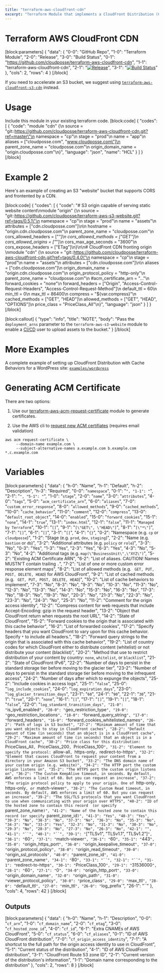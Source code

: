 ```yaml
---
title: "terraform-aws-cloudfront-cdn"
excerpt: "Terraform Module that implements a CloudFront Distribution (CDN) for a custom origin (e.g. website) and [ships logs to a bucket](https://github.com/cloudposse/terraform-aws-log-storage)."
---
```

# Terraform AWS CloudFront CDN
[block:parameters]
{
  "data": {
    "0-0": "GitHub Repo",
    "1-0": "Terraform Module",
    "2-0": "Release",
    "3-0": "Build Status",
    "0-1": "https://github.com/cloudposse/terraform-aws-cloudfront-cdn",
    "1-1": "terraform-aws-cloudfront-cdn",
    "2-1": "[![Release](https://img.shields.io/github/release/cloudposse/terraform-aws-cloudfront-cdn.svg)](https://github.com/cloudposse/terraform-aws-cloudfront-cdn/release)",
    "3-1": "[![Build Status](https://travis-ci.org/cloudposse/terraform-aws-cloudfront-cdn.svg?branch=master)](https://travis-ci.org/cloudposse/terraform-aws-cloudfront-cdn)"
  },
  "cols": 2,
  "rows": 4
}
[/block]

If you need to accelerate an S3 bucket, we suggest using [`terraform-aws-cloudfront-s3-cdn`](https://github.com/cloudposse/terraform-aws-cloudfront-s3-cdn) instead.


# Usage

Include this module in your existing terraform code.
[block:code]
{
  "codes": [
    {
      "code": "module \"cdn\" {\n  source             = \"git::https://github.com/cloudposse/terraform-aws-cloudfront-cdn.git?ref=master\"\n  namespace          = \"cp\"\n  stage              = \"prod\"\n  name               = \"app\"\n  aliases            = [\"cloudposse.com\", \"www.cloudposse.com\"]\n  parent_zone_name   = \"cloudposse.com\"\n  origin_domain_name = \"origin.cloudposse.com\"\n}",
      "language": "json",
      "name": "HCL"
    }
  ]
}
[/block]

# Example 2

Here's an example of creating an S3 "website" bucket that supports CORS and frontented by a CDN.


[block:code]
{
  "codes": [
    {
      "code": "# S3 origin capable of serving static website content\nmodule \"origin\" {\n  source     = \"git::https://github.com/cloudposse/terraform-aws-s3-website.git?ref=tags/0.5.1\"\n  namespace  = \"cp\"\n  stage      = \"prod\"\n  name       = \"assets\"\n  attributes = [\"cdn.cloudposse.com\"]\n\n  hostname             = \"origin.cdn.cloudposse.com\"\n  parent_zone_name     = \"cloudposse.com\"\n  cors_allowed_headers = [\"*\"]\n  cors_allowed_methods = [\"GET\"]\n  cors_allowed_origins = [\"*\"]\n  cors_max_age_seconds = \"3600\"\n  cors_expose_headers  = [\"ETag\"]\n}\n\n# CloudFront CDN fronting origin \nmodule \"cdn\" {\n  source     = \"git::https://github.com/cloudposse/terraform-aws-cloudfront-cdn.git?ref=tags/0.4.0\"\n  namespace  = \"cp\"\n  stage      = \"prod\"\n  name       = \"assets\"\n  attributes = [\"cdn.cloudposse.com\"]\n\n  aliases                = [\"cdn.cloudposse.com\"]\n  origin_domain_name     = \"origin.cdn.cloudposse.com\"\n  origin_protocol_policy = \"http-only\"\n  parent_zone_name       = \"cloudposse.com\"\n  #acm_certificate_arn    = \"...\"\n  forward_cookies        = \"none\"\n  forward_headers        = [\"Origin\", \"Access-Control-Request-Headers\", \"Access-Control-Request-Method\"]\n  default_ttl            = 60\n  min_ttl                = 0\n  max_ttl                = 86400\n  compress               = \"${var.compress}\"\n  cached_methods         = [\"GET\", \"HEAD\"]\n  allowed_methods        = [\"GET\", \"HEAD\", \"OPTIONS\"]\n  price_class            = \"PriceClass_All\"\n}",
      "language": "json"
    }
  ]
}
[/block]

[block:callout]
{
  "type": "info",
  "title": "NOTE",
  "body": "Pass the `deployment_arns` parameter to the `terraform-aws-s3-website` module to enable a  [CI/CD](doc:terraform-aws-iam-system-user) user to upload assets to the bucket."
}
[/block]

# More Examples

A complete example of setting up CloudFront Distribution with Cache Behaviors for a WordPress site: [`examples/wordpress`](examples/wordpress/main.tf)


# Generating ACM Certificate

There are two options:

1. Use our [terraform-aws-acm-request-certificate](doc:terraform-aws-acm-request-certificate) module to generate certificates.

2. Use the AWS cli to [request new ACM certifiates](http://docs.aws.amazon.com/acm/latest/userguide/gs-acm-request.html) (requires email validation)

```
aws acm request-certificate \
     --domain-name example.com \
     --subject-alternative-names a.example.com b.example.com *.c.example.com
```


# Variables 
[block:parameters]
{
  "data": {
    "h-0": "Name",
    "h-1": "Default",
    "h-2": "Description",
    "h-3": "Required",
    "0-0": "`namespace`",
    "0-1": "``",
    "1-1": "``",
    "2-1": "``",
    "5-1": "``",
    "1-0": "`stage`",
    "2-0": "`name`",
    "3-0": "`attributes`",
    "4-0": "`tags`",
    "5-0": "`acm_certificate_arn`",
    "6-0": "`aliases`",
    "7-0": "`custom_error_response`",
    "8-0": "`allowed_methods`",
    "9-0": "`cached_methods`",
    "10-0": "`cache_behavior`",
    "11-0": "`comment`",
    "12-0": "`compress`",
    "13-0": "`default_root_object`",
    "14-0": "`enabled`",
    "15-0": "`forward_cookies`",
    "15-1": "`none`",
    "14-1": "`true`",
    "13-1": "`index.html`",
    "12-1": "`false`",
    "11-1": "`Managed by Terraform`",
    "10-1": "`[]`",
    "9-1": "`[\"GET\", \"HEAD\"]`",
    "8-1": "`[\"*\"]`",
    "7-1": "`[]`",
    "6-1": "`[]`",
    "3-1": "`[]`",
    "4-1": "`{}`",
    "0-2": "Namespace (e.g. `cp` or `cloudposse`)",
    "1-2": "Stage (e.g. `prod`, `dev`, `staging`)",
    "2-2": "Name  (e.g. `bastion` or `db`)",
    "3-2": "Additional attributes (e.g. `policy` or `role`)",
    "3-3": "No",
    "0-3": "Yes",
    "1-3": "Yes",
    "2-3": "Yes",
    "6-3": "Yes",
    "4-3": "No",
    "5-3": "No",
    "4-2": "Additional tags  (e.g. `map(\"BusinessUnit\",\"XYZ\")`",
    "5-2": "Existing ACM Certificate ARN",
    "6-2": "List of aliases. CAUTION! Names MUSTN'T contain trailing `.`",
    "7-2": "List of one or more custom error response element maps",
    "8-2": "List of allowed methods (e.g. ` GET, PUT, POST, DELETE, HEAD`) for AWS CloudFront",
    "9-2": "List of cached methods (e.g. ` GET, PUT, POST, DELETE, HEAD`)",
    "10-2": "List of cache behaviors to implement",
    "7-3": "No",
    "8-3": "No",
    "9-3": "No",
    "10-3": "No",
    "11-3": "No",
    "12-3": "No",
    "13-3": "No",
    "14-3": "No",
    "15-3": "No",
    "16-3": "No",
    "17-3": "No",
    "18-3": "No",
    "19-3": "No",
    "20-3": "No",
    "21-3": "No",
    "22-3": "No",
    "23-3": "No",
    "24-3": "No",
    "25-3": "No",
    "11-2": "Comment for the origin access identity",
    "12-2": "Compress content for web requests that include Accept-Encoding: gzip in the request header",
    "13-2": "Object that CloudFront return when requests the root URL",
    "14-2": "State of CloudFront",
    "15-2": "Forward cookies to the origin that is associated with this cache behavior",
    "16-2": "List of forwarded cookies",
    "17-2": "Specify headers that you want CloudFront to vary upon for this cache behavior. Specify `*` to include all headers.",
    "18-2": "Forward query strings to the origin that is associated with this cache behavior",
    "19-2": "List of country codes for which  CloudFront either to distribute content (whitelist) or not distribute your content (blacklist)",
    "20-2": "Method that use to restrict distribution of your content by country: `none`, `whitelist`, or `blacklist`",
    "21-2": "State of CloudFront IPv6",
    "22-2": "Number of days to persist in the standard storage tier before moving to the glacier tier",
    "23-2": "Number of days to persist in the standard storage tier before moving to the infrequent access",
    "24-2": "Number of days after which to expunge the objects",
    "25-2": "Include cookies in access logs",
    "25-1": "`false`",
    "25-0": "`log_include_cookies`",
    "24-0": "`log_expiration_days`",
    "23-0": "`log_glacier_transition_days`",
    "23-1": "`60`",
    "24-1": "`90`",
    "22-1": "`30`",
    "21-1": "`true`",
    "20-1": "`none`",
    "16-1": "`[]`",
    "17-1": "`[]`",
    "19-1": "`[]`",
    "18-1": "`false`",
    "22-0": "`log_standard_transition_days",
    "21-0": "`is_ipv6_enabled`",
    "20-0": "`geo_restriction_type`",
    "19-0": "`geo_restriction_locations`",
    "18-0": "`forward_query_string`",
    "17-0": "`forward_headers`",
    "16-0": "`forward_cookies_whitelisted_names`",
    "26-2": "Path of logs in S3 bucket",
    "27-2": "Minimum amount of time that you want objects to stay in CloudFront caches",
    "28-2": "Default amount of time (in seconds) that an object is in a CloudFront cache",
    "29-2": "Maximum amount of time (in seconds) that an object is in a CloudFront cache",
    "30-2": "Price class for this distribution: `PriceClass_All`, `PriceClass_200`, `PriceClass_100`",
    "31-2": "Element to specify the protocol: `allow-all`, `https-only`, `redirect-to-https`",
    "32-2": "Element that causes CloudFront to request your content from a directory in your Amazon S3 bucket",
    "33-2": "The DNS domain name of your custom origin (e.g. website)",
    "34-2": "The HTTP port the custom origin listens on",
    "35-2": "The HTTPS port the custom origin listens on",
    "36-2": "The Custom KeepAlive timeout, in seconds. By default, AWS enforces a limit of 60. But you can request an increase",
    "37-2": "The origin protocol policy to apply to your origin. One of `http-only`, `https-only`, or `match-viewer`",
    "38-2": "The Custom Read timeout, in seconds. By default, AWS enforces a limit of 60. But you can request an increase",
    "39-2": "The SSL/TLS protocols that you want CloudFront to use when communicating with your origin over HTTPS",
    "40-2": "ID of the hosted zone to contain this record  (or specify `parent_zone_name`)",
    "41-2": "Name of the hosted zone to contain this record (or specify `parent_zone_id`)",
    "41-3": "Yes",
    "40-3": "Yes",
    "39-3": "No",
    "38-3": "No",
    "37-3": "No",
    "36-3": "No",
    "35-3": "No",
    "34-3": "No",
    "33-3": "Yes",
    "32-3": "No",
    "31-3": "No",
    "30-3": "No",
    "29-3": "No",
    "28-3": "No",
    "27-3": "No",
    "26-3": "No",
    "42-1": "",
    "41-1": "``",
    "40-1": "``",
    "39-1": "`[\"TLSv1\", \"TLSv1.1\", \"TLSv1.2\"]`",
    "38-1": "`60`",
    "37-1": "`match-viewer`",
    "36-1": "`60`",
    "35-1": "`443`",
    "35-0": "`origin_https_port`",
    "36-0": "`origin_keepalive_timeout`",
    "37-0": "`origin_protocol_policy`",
    "38-0": "`origin_read_timeout`",
    "39-0": "`origin_ssl_protocols`",
    "40-0": "`parent_zone_id`",
    "41-0": "`parent_zone_name`",
    "34-1": "`80`",
    "33-1": "``",
    "32-1": "``",
    "31-1": "`redirect-to-https`",
    "30-1": "`PriceClass_100`",
    "29-1": "`31536000`",
    "28-1": "`60`",
    "27-1": "`0`",
    "34-0": "`origin_http_port`",
    "33-0": "`origin_domain_name`",
    "32-0": "`origin_path`",
    "31-0": "`viewer_protocol_policy`",
    "30-0": "`price_class`",
    "29-0": "`max_ttl`",
    "28-0": "`default_ttl`",
    "27-0": "`min_ttl`",
    "26-0": "`log_prefix`",
    "26-1": "``"
  },
  "cols": 4,
  "rows": 42
}
[/block]
## Outputs
[block:parameters]
{
  "data": {
    "h-0": "Name",
    "h-1": "Description",
    "0-0": "`cf_arn`",
    "1-0": "`cf_domain_name`",
    "2-0": "`cf_etag`",
    "3-0": "`cf_hosted_zone_id`",
    "4-0": "`cf_id`",
    "6-1": "Extra CNAMEs of AWS CloudFront",
    "5-0": "`cf_status`",
    "6-0": "`cf_aliases`",
    "0-1": "ID of AWS CloudFront distribution",
    "7-0": "`cf_origin_access_identity`",
    "7-1": "A shortcut to the full path for the origin access identity to use in CloudFront",
    "5-1": "Current status of the distribution",
    "4-1": "ID of AWS CloudFront distribution",
    "3-1": "CloudFront Route 53 zone ID",
    "2-1": "Current version of the distribution's information",
    "1-1": "Domain name corresponding to the distribution"
  },
  "cols": 2,
  "rows": 8
}
[/block]